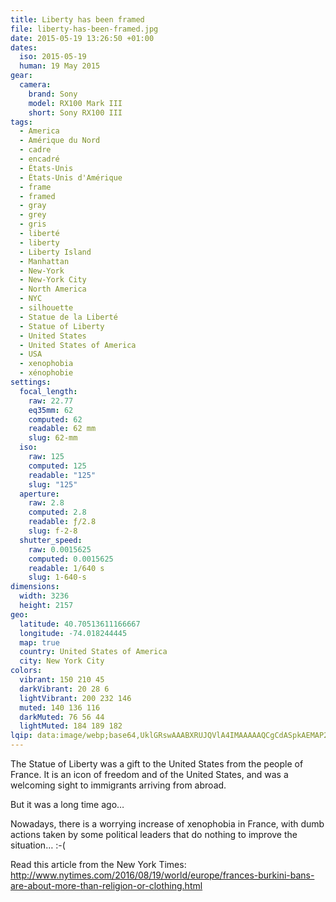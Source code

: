 ```yaml
---
title: Liberty has been framed
file: liberty-has-been-framed.jpg
date: 2015-05-19 13:26:50 +01:00
dates:
  iso: 2015-05-19
  human: 19 May 2015
gear:
  camera:
    brand: Sony
    model: RX100 Mark III
    short: Sony RX100 III
tags:
  - America
  - Amérique du Nord
  - cadre
  - encadré
  - États-Unis
  - États-Unis d'Amérique
  - frame
  - framed
  - gray
  - grey
  - gris
  - liberté
  - liberty
  - Liberty Island
  - Manhattan
  - New-York
  - New-York City
  - North America
  - NYC
  - silhouette
  - Statue de la Liberté
  - Statue of Liberty
  - United States
  - United States of America
  - USA
  - xenophobia
  - xénophobie
settings:
  focal_length:
    raw: 22.77
    eq35mm: 62
    computed: 62
    readable: 62 mm
    slug: 62-mm
  iso:
    raw: 125
    computed: 125
    readable: "125"
    slug: "125"
  aperture:
    raw: 2.8
    computed: 2.8
    readable: ƒ/2.8
    slug: f-2-8
  shutter_speed:
    raw: 0.0015625
    computed: 0.0015625
    readable: 1/640 s
    slug: 1-640-s
dimensions:
  width: 3236
  height: 2157
geo:
  latitude: 40.70513611166667
  longitude: -74.018244445
  map: true
  country: United States of America
  city: New York City
colors:
  vibrant: 150 210 45
  darkVibrant: 20 28 6
  lightVibrant: 200 232 146
  muted: 140 136 116
  darkMuted: 76 56 44
  lightMuted: 184 189 182
lqip: data:image/webp;base64,UklGRswAAABXRUJQVlA4IMAAAAAQCgCdASpkAEMAP22gv1i0rCclMH1bwpAtiWcA1FAc7XPkmJRb1H2Fddxq1EtAmlOwdkBachze3yIPlR6Iju3vk7Xz7G4KG5QMSsWA0GSvtTMmM2EWRtM8QAD+4rJv0JARx87ZrBN4yqwWOwqK4AzSuaM50XPs3JihELzcQzKy8fISYnVm1/3hHG4JbO5d7bVXXSnQhsAFuBGboqKZiXrGhsjXRDODQ+1kTThalhsWkv+YRvx+gRW2TpAAM/E/gAA=
---
```


The Statue of Liberty was a gift to the United States from the people of France. It is an icon of freedom and of the United States, and was a welcoming sight to immigrants arriving from abroad.

But it was a long time ago…

Nowadays, there is a worrying increase of xenophobia in France, with dumb actions taken by some political leaders that do nothing to improve the situation… :-(

Read this article from the New York Times: http://www.nytimes.com/2016/08/19/world/europe/frances-burkini-bans-are-about-more-than-religion-or-clothing.html
